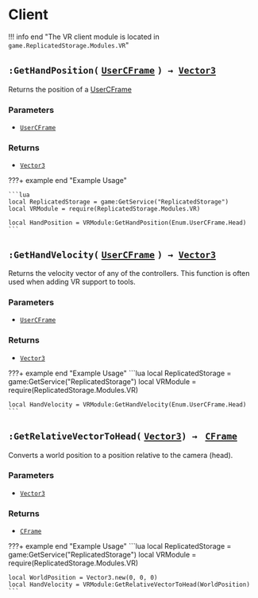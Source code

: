 [UserCFrame]: https://create.roblox.com/docs/reference/engine/enums/UserCFrame
[CFrame]: https://create.roblox.com/docs/reference/engine/datatypes/CFrame 
[Vector3]: https://create.roblox.com/docs/reference/engine/datatypes/Vector3 
# Client
!!! info end "The VR client module is located in `game.ReplicatedStorage.Modules.VR`"

## `:GetHandPosition(` [`UserCFrame`][UserCFrame] `) → `[`Vector3`][Vector3]
Returns the position of a [UserCFrame][UserCFrame]

### Parameters
* [`UserCFrame`][UserCFrame]

### Returns
* [`Vector3`][Vector3]

???+ example end "Example Usage"

    ```lua
    local ReplicatedStorage = game:GetService("ReplicatedStorage")
    local VRModule = require(ReplicatedStorage.Modules.VR)

    local HandPosition = VRModule:GetHandPosition(Enum.UserCFrame.Head)
    ```

## `:GetHandVelocity(` [`UserCFrame`][UserCFrame] `) → `[`Vector3`][Vector3]
Returns the velocity vector of any of the controllers. This function is often used when adding VR support to tools.

### Parameters
* [`UserCFrame`][UserCFrame]

### Returns
* [`Vector3`][Vector3]

???+ example end "Example Usage"
    ```lua
    local ReplicatedStorage = game:GetService("ReplicatedStorage")
    local VRModule = require(ReplicatedStorage.Modules.VR)

    local HandVelocity = VRModule:GetHandVelocity(Enum.UserCFrame.Head)
    ```

## `:GetRelativeVectorToHead(` [`Vector3`][Vector3]`) → ` [`CFrame`][CFrame]
Converts a world position to a position relative to the camera (head).

### Parameters
* [`Vector3`][Vector3]

### Returns
* [`CFrame`][CFrame]

???+ example end "Example Usage"
    ```lua
    local ReplicatedStorage = game:GetService("ReplicatedStorage")
    local VRModule = require(ReplicatedStorage.Modules.VR)

    local WorldPosition = Vector3.new(0, 0, 0)
    local HandVelocity = VRModule:GetRelativeVectorToHead(WorldPosition)
    ```